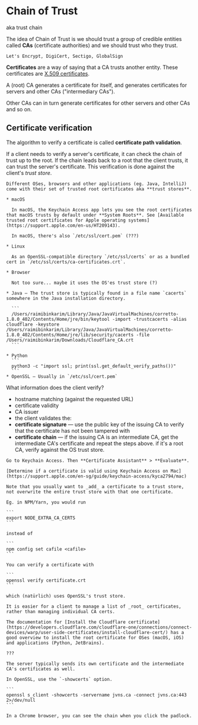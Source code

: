 # Chain of Trust

aka trust chain

The idea of Chain of Trust is we should trust a group of credible entities called **CAs** (certificate authorities) and we should trust who they trust.

~~~admonish example title="Examples of CAs"
Let's Encrypt, DigiCert, Sectigo, GlobalSign
~~~

**Certificates** are a way of saying that a CA trusts another entity. These certificates are [X.509 certificates](https://remykarem.github.io/books/cryptography-book/asn1-schemas/x509.html).

A (root) CA generates a certificate for itself, and generates certificates for servers and other CAs ("intermediary CAs").

Other CAs can in turn generate certificates for other servers and other CAs and so on.

## Certificate verification

The algorithm to verify a certificate is called **certificate path validation**.

If a client needs to verify a server's certificate, it can check the chain of trust up to the root. If the chain leads back to a root that the client trusts, it can trust the server's certificate. This verification is done against the client's _trust store_.

~~~admonish info title="Trust stores"
Different OSes, browsers and other applications (eg. Java, IntelliJ) come with their set of trusted root certificates aka **trust stores**.

* macOS

  In macOS, the Keychain Access app lets you see the root certificates that macOS trusts by default under **System Roots**. See [Available trusted root certificates for Apple operating systems](https://support.apple.com/en-us/HT209143).

  In macOS, there's also `/etc/ssl/cert.pem` (???)

* Linux

  As an OpenSSL-compatible directory `/etc/ssl/certs` or as a bundled cert in `/etc/ssl/certs/ca-certificates.crt`.

* Browser

  Not too sure... maybe it uses the OS'es trust store (?)

* Java — The trust store is typically found in a file name `cacerts` somewhere in the Java installation directory.

  ```
  /Users/raimibinkarim/Library/Java/JavaVirtualMachines/corretto-1.8.0_402/Contents/Home/jre/bin/keytool -import -trustcacerts -alias cloudflare -keystore /Users/raimibinkarim/Library/Java/JavaVirtualMachines/corretto-1.8.0_402/Contents/Home/jre/lib/security/cacerts -file /Users/raimibinkarim/Downloads/Cloudflare_CA.crt
  ```

* Python
  ```
  python3 -c "import ssl; print(ssl.get_default_verify_paths())"
  ```
* OpenSSL — Usually in `/etc/ssl/cert.pem`
~~~

What information does the client verify?

* hostname matching (against the requested URL)
* certificate validity
* CA issuer
* the client validates the:
* **certificate signature** — use the public key of the issuing CA to verify that the certificate has not been tampered with
* **certificate chain** — if the issuing CA is an intermediate CA, get the intermediate CA's certificate and repeat the steps above. if it's a root CA, verify against the OS trust store.

~~~admonish example title="Verify using macOS's Keychain Access"
Go to Keychain Access. Then **Certificate Assistant** > **Evaluate**.

[Determine if a certificate is valid using Keychain Access on Mac](https://support.apple.com/en-sg/guide/keychain-access/kyca2794/mac)
~~~

~~~admonish warning title="Gotcha when adding certs into trust store"
Note that you usually want to _add_ a certificate to a trust store, not overwrite the entire trust store with that one certificate.

Eg. in NPM/Yarn, you would run

```
export NODE_EXTRA_CA_CERTS
```

instead of

```
npm config set cafile <cafile>
```
~~~

~~~admonish example title="Verify using OpenSSL"
You can verify a certificate with

```
openssl verify certificate.crt
```

which (natürlich) uses OpenSSL's trust store.
~~~

```admonish tip title="Clients only need to store root certificates"
It is easier for a client to manage a list of _root_ certificates, rather than managing individual CA certs.
```

```admonish question title="How to add root certificates to trust store?"
The documentation for [Install the Cloudflare certificate](https://developers.cloudflare.com/cloudflare-one/connections/connect-devices/warp/user-side-certificates/install-cloudflare-cert/) has a good overview to install the root certificate for OSes (macOS, iOS) and applications (Python, JetBrains).
```

~~~admonish note title="Self-signed certificate"
???
~~~

~~~admonish question title="How to show certificates of intermediate CAs?"
The server typically sends its own certificate and the intermediate CA's certificates as well. 

In OpenSSL, use the `-showcerts` option.

```
openssl s_client -showcerts -servername jvns.ca -connect jvns.ca:443 2>/dev/null
```

In a Chrome browser, you can see the chain when you click the padlock.
~~~

